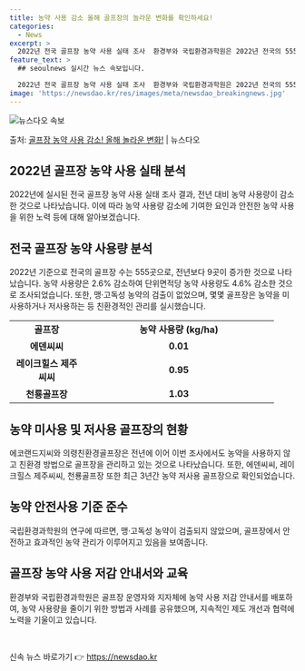 ```yaml
---
title: 농약 사용 감소 올해 골프장의 놀라운 변화를 확인하세요!
categories:
  - News
excerpt: >
  2022년 전국 골프장 농약 사용 실태 조사  환경부와 국립환경과학원은 2022년 전국의 555개 골프장을 …
feature_text: >
  ## seoulnews 실시간 뉴스 속보입니다.

  2022년 전국 골프장 농약 사용 실태 조사  환경부와 국립환경과학원은 2022년 전국의 555개 골프장을 …
image: 'https://newsdao.kr/res/images/meta/newsdao_breakingnews.jpg'
---
```


![뉴스다오 속보](https://newsdao.kr/res/images/meta/newsdao_breakingnews.jpg)

<p>출처: <a href="https://newsdao.kr/4501" rel="dofollow">골프장 농약 사용 감소! 올해 놀라운 변화!</a> | 뉴스다오</p>

<h2 data-ke-size="size26">2022년 골프장 농약 사용 실태 분석</h2>
<p data-ke-size="size16">2022년에 실시된 전국 골프장 농약 사용 실태 조사 결과, 전년 대비 농약 사용량이 감소한 것으로 나타났습니다. 이에 따라 농약 사용량 감소에 기여한 요인과 안전한 농약 사용을 위한 노력 등에 대해 알아보겠습니다.</p>

<h2 data-ke-size="size26">전국 골프장 농약 사용량 분석</h2>
<p data-ke-size="size16">2022년 기준으로 전국의 골프장 수는 555곳으로, 전년보다 9곳이 증가한 것으로 나타났습니다. 농약 사용량은 2.6% 감소하여 단위면적당 농약 사용량도 4.6% 감소한 것으로 조사되었습니다. 또한, 맹·고독성 농약의 검출이 없었으며, 몇몇 골프장은 농약을 미사용하거나 저사용하는 등 친환경적인 관리를 실시했습니다.</p>

<table>
    <colgroup>
        <col width="131" />
        <col width="335" />
    </colgroup>
    <tbody>
        <tr>
            <td style="text-align: center; height: 17px;"><b>골프장</b></td>
            <td style="text-align: center; height: 17px;"><b>농약 사용량 (kg/ha)</b></td>
        </tr>
        <tr>
            <td style="text-align: center; height: 17px;"><b>에덴씨씨</b></td>
            <td style="text-align: center; height: 17px;"><b>0.01</b></td>
        </tr>
        <tr>
            <td style="text-align: center; height: 17px;"><b>레이크힐스 제주씨씨</b></td>
            <td style="text-align: center; height: 17px;"><b>0.95</b></td>
        </tr>
        <tr>
            <td style="text-align: center; height: 17px;"><b>천룡골프장</b></td>
            <td style="text-align: center; height: 17px;"><b>1.03</b></td>
        </tr>
    </tbody>
</table>

<h2 data-ke-size="size26">농약 미사용 및 저사용 골프장의 현황</h2>
<p data-ke-size="size16">에코랜드지씨와 의령친환경골프장은 전년에 이어 이번 조사에서도 농약을 사용하지 않고 친환경 방법으로 골프장을 관리하고 있는 것으로 나타났습니다. 또한, 에덴씨씨, 레이크힐스 제주씨씨, 천룡골프장 또한 최근 3년간 농약 저사용 골프장으로 확인되었습니다.</p>

<h2 data-ke-size="size26">농약 안전사용 기준 준수</h2>
<p data-ke-size="size16">국립환경과학원의 연구에 따르면, 맹·고독성 농약이 검출되지 않았으며, 골프장에서 안전하고 효과적인 농약 관리가 이루어지고 있음을 보여줍니다.</p>

<h2 data-ke-size="size26">골프장 농약 사용 저감 안내서와 교육</h2>
<p data-ke-size="size16">환경부와 국립환경과학원은 골프장 운영자와 지자체에 농약 사용 저감 안내서를 배포하여, 농약 사용량을 줄이기 위한 방법과 사례를 공유했으며, 지속적인 제도 개선과 협력에 노력을 기울이고 있습니다.</p>

<p data-ke-size="size16">&nbsp;</p> 

신속 뉴스 바로가기 👉 <a href="https://newsdao.kr" rel="dofollow">https://newsdao.kr</a>


